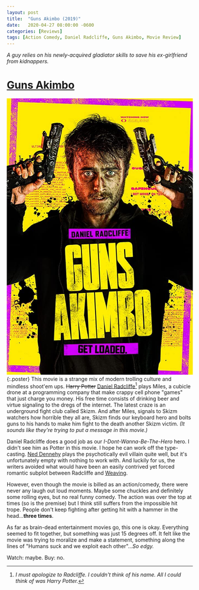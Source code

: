 ```yaml
---
layout: post
title:  "Guns Akimbo (2019)"
date:   2020-04-27 08:00:00 -0600
categories: [Reviews]
tags: [Action Comedy, Daniel Radcliffe, Guns Akimbo, Movie Review]
---
```


*A guy relies on his newly-acquired gladiator skills to save his ex-girlfriend from kidnappers.*

# [Guns Akimbo](https://www.imdb.com/title/tt6902676/)

![Guns Akimbo poster](/assets/2020/04/guns-akimbo-2019.jpg){:.poster} This movie is a strange mix of modern trolling culture and mindless shoot'em ups. ~~Harry Potter~~ [Daniel Radcliffe](https://www.imdb.com/name/nm0705356/)[^1] plays Miles, a cubicle drone at a programming company that make crappy cell phone "games" that just charge you money. His free time consists of drinking beer and virtue signaling to the dregs of the internet. The latest craze is an underground fight club called Skizm. And after Miles, signals to Skizm watchers how horrible they all are, Skizm finds our keyboard hero and bolts guns to his hands to make him fight to the death another Skizm victim. *(It sounds like they're trying to put a message in this movie.)*

Daniel Radcliffe does a good job as our *I-Dont-Wanna-Be-The-Hero* hero. I didn't see him as Potter in this movie. I hope he can work off the type-casting. [Ned Dennehy](https://www.imdb.com/name/nm0219329/) plays the psychotically evil villain quite well, but it's unfortunately empty with nothing to work with. And luckily for us, the writers avoided what would have been an easily contrived yet forced romantic subplot between Radcliffe and [Weaving](https://www.imdb.com/name/nm3034977/).

However, even though the movie is billed as an action/comedy, there were never any laugh out loud moments. Maybe some chuckles and definitely some rolling eyes, but no real funny comedy. The action was over the top at times (so is the premise) but I think still suffers from the impossible hit trope. People don't keep fighting after getting hit with a hammer in the head...**three times**.

As far as brain-dead entertainment movies go, this one is okay. Everything seemed to fit together, but something was just 15 degrees off. It felt like the movie was trying to moralize and make a statement, something along the lines of "Humans suck and we exploit each other"...*So edgy.*

Watch: maybe. Buy: no.

[^1]: *I must apologize to Radcliffe. I couldn't think of his name. All I could think of was Harry Potter.*
